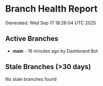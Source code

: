 # Branch Health Report
Generated: Wed Sep 17 18:26:04 UTC 2025

## Active Branches
- **main** - 16 minutes ago by Dashboard Bot

## Stale Branches (>30 days)
No stale branches found
